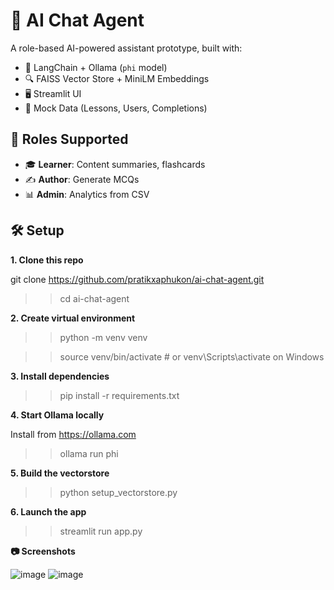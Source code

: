 # 🤖 AI Chat Agent

A role-based AI-powered assistant prototype, built with:

- 💬 LangChain + Ollama (`phi` model)
- 🔍 FAISS Vector Store + MiniLM Embeddings
- 🖥️ Streamlit UI
- 📁 Mock Data (Lessons, Users, Completions)

## 🧠 Roles Supported

- 🎓 **Learner**: Content summaries, flashcards
- ✍️ **Author**: Generate MCQs
- 📊 **Admin**: Analytics from CSV

## 🛠️ Setup

**1. Clone this repo**

   git clone https://github.com/pratikxaphukon/ai-chat-agent.git
   
  >>cd ai-chat-agent
   
**2. Create virtual environment**

>>python -m venv venv

>>    source venv/bin/activate  # or venv\Scripts\activate on Windows


**3. Install dependencies**

>>pip install -r requirements.txt

**4. Start Ollama locally**

Install from https://ollama.com

>>ollama run phi


**5. Build the vectorstore**

>>python setup_vectorstore.py


**6. Launch the app**

>>streamlit run app.py





**📷 Screenshots**

![image](https://github.com/user-attachments/assets/e43e3ad7-3214-409b-b130-d6f16e40bdc5)
![image](https://github.com/user-attachments/assets/ea4e4232-7c59-4983-9e48-358c2686a459)









